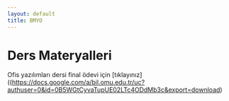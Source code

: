 ```yaml
---
layout: default
title: BMYO
---
```


#  Ders Materyalleri

Ofis yazılımları dersi final ödevi için
[tıklayınız]((https://docs.google.com/a/bil.omu.edu.tr/uc?authuser=0&id=0B5WGtCyvaTupUE02LTc4ODdMb3c&export=download)
